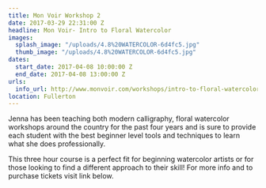 ```yaml
---
title: Mon Voir Workshop 2
date: 2017-03-29 22:31:00 Z
headline: Mon Voir- Intro to Floral Watercolor
images:
  splash_image: "/uploads/4.8%20WATERCOLOR-6d4fc5.jpg"
  thumb_image: "/uploads/4.8%20WATERCOLOR-6d4fc5.jpg"
dates:
  start_date: 2017-04-08 10:00:00 Z
  end_date: 2017-04-08 13:00:00 Z
urls:
  info_url: http://www.monvoir.com/workshops/intro-to-floral-watercolor-wayfare-hq
location: Fullerton
---
```


Jenna has been teaching both modern calligraphy, floral watercolor workshops around the country for the past four years and is sure to provide each student with the best beginner level tools and techniques to learn what she does professionally. 

This three hour course is a perfect fit for beginning watercolor artists or for those looking to find a different approach to their skill! For more info and to purchase tickets visit link below. 